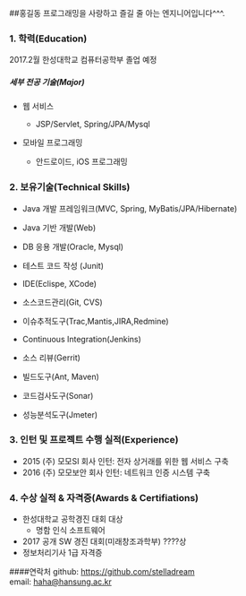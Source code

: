 ##홍길동
프로그래밍을 사랑하고 즐길 줄 아는 엔지니어입니다^^^.

### 1. 학력(Education)

2017.2월 한성대학교 컴퓨터공학부 졸업 예정

##### 세부 전공 기술(Major)

* 웹 서비스
  * JSP/Servlet, Spring/JPA/Mysql

* 모바일 프로그래밍
  * 안드로이드, iOS 프로그래밍


### 2. 보유기술(Technical Skills)
* Java 개발 프레임워크(MVC, Spring, MyBatis/JPA/Hibernate)
* Java 기반 개발(Web)
* DB 응용 개발(Oracle, Mysql)
* 테스트 코드 작성 (Junit)
* IDE(Eclispe, XCode)

* 소스코드관리(Git, CVS)
* 이슈추적도구(Trac,Mantis,JIRA,Redmine)
* Continuous Integration(Jenkins)
* 소스 리뷰(Gerrit)
* 빌드도구(Ant, Maven)
* 코드검사도구(Sonar)
* 성능분석도구(Jmeter)

### 3. 인턴 및 프로젝트 수행 실적(Experience)
*  2015 (주) 모모SI 회사 인턴:  전자 상거래를 위한 웹 서비스 구축
*  2016 (주) 모모보안 회사 인턴: 네트워크 인증 시스템 구축

### 4. 수상 실적 & 자격증(Awards & Certifiations)
* 한성대학교 공학경진 대회 대상
  * 명함 인식 소프트웨어
* 2017 공개 SW 경진 대회(미래창조과학부) ????상
* 정보처리기사 1급 자격증


####연락처
github: https://github.com/stelladream  
email: haha@hansung.ac.kr
